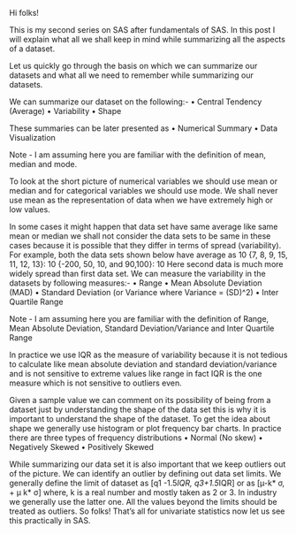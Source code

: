 Hi folks!

This is my second series on SAS after fundamentals of SAS. In this post I will explain what all we shall keep in mind while summarizing all the aspects of a dataset.

Let us quickly go through the basis on which we can summarize our datasets and what all we need to remember while summarizing our datasets.

We can summarize our dataset on the following:-
•	Central Tendency (Average)
•	Variability
•	Shape

These summaries can be later presented as
•	Numerical Summary
•	Data Visualization

Note - I am assuming here you are familiar with the definition of mean, median and mode. 

To look at the short picture of numerical variables we should use mean or median and for categorical variables we should use mode. We shall never use mean as the representation of data when we have extremely high or low values.

In some cases it might happen that data set have same average like same mean or median we shall not consider the data sets to be same in these cases because it is possible that they differ in terms of spread (variability). For example, both the data sets shown below have average as 10
{7, 8, 9, 15, 11, 12, 13}: 10
{-200, 50, 10, and 90,100}: 10
Here second data is much more widely spread than first data set. We can measure the variability in the datasets by following measures:-
•	Range
•	Mean Absolute Deviation (MAD)
•	Standard Deviation (or Variance where Variance = (SD)^2)
•	Inter Quartile Range

Note - I am assuming here you are familiar with the definition of Range, Mean Absolute Deviation, Standard Deviation/Variance and Inter Quartile Range

In practice we use IQR as the measure of variability because it is not tedious to calculate like mean absolute deviation and standard deviation/variance and is not sensitive to extreme values like range in fact IQR is the one measure which is not sensitive to outliers even.

Given a sample value we can comment on its possibility of being from a dataset just by understanding the shape of the data set this is why it is important to understand the shape of the dataset. 
To get the idea about shape we generally use histogram or plot frequency bar charts. In practice there are three types of frequency distributions 
•	Normal (No skew)
•	Negatively Skewed
•	Positively Skewed

While summarizing our data set it is also important that we keep outliers out of the picture. We can identify an outlier by defining out data set limits. We generally define the limit of dataset as 
[q1 -1.5*IQR, q3+1.5*IQR] or as 
[µ-k* σ, + µ k* σ] where, k is a real number and mostly taken as 2 or 3.
In industry we generally use the latter one. All the values beyond the limits should be treated as outliers.
So folks! That’s all for univariate statistics now let us see this practically in SAS. 
